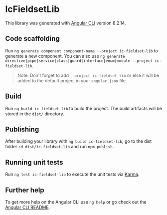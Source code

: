 # IcFieldsetLib

This library was generated with [Angular CLI](https://github.com/angular/angular-cli) version 8.2.14.

## Code scaffolding

Run `ng generate component component-name --project ic-fieldset-lib` to generate a new component. You can also use `ng generate directive|pipe|service|class|guard|interface|enum|module --project ic-fieldset-lib`.
> Note: Don't forget to add `--project ic-fieldset-lib` or else it will be added to the default project in your `angular.json` file. 

## Build

Run `ng build ic-fieldset-lib` to build the project. The build artifacts will be stored in the `dist/` directory.

## Publishing

After building your library with `ng build ic-fieldset-lib`, go to the dist folder `cd dist/ic-fieldset-lib` and run `npm publish`.

## Running unit tests

Run `ng test ic-fieldset-lib` to execute the unit tests via [Karma](https://karma-runner.github.io).

## Further help

To get more help on the Angular CLI use `ng help` or go check out the [Angular CLI README](https://github.com/angular/angular-cli/blob/master/README.md).
